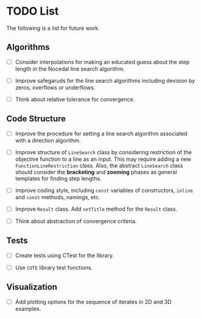 # TODO List

The following is a list for future work.


## Algorithms
- [ ] Consider interpolations for making an educated guess about the step length in the Nocedal line search algorithm.
- [ ] Improve safegaruds for the line search algorithms including devision by zeros, overflows or underflows.
- [ ] Think about relative tolerance for convergence.


## Code Structure
- [ ] Improve the procedure for setting a line search algorithm associated with a direction algorithm.
- [ ] Improve structure of `LineSearch` class by considering restriction of the objective function to a line as an input. This may require adding a new `FunctionLineRestriction` class. Also, the abstract `LineSearch` class should consider the **bracketing** and **zooming** phases as general templates for finding step lengths.
- [ ] Improve coding style, including `const` variables of constructors, `inline` and `const` methods, namings, etc.
- [ ] Improve `Result` class. Add `setTitle` method for the `Result` class.
- [ ] Think about abstraction of convergence criteria.


## Tests
- [ ] Create tests using CTest for the library. 
- [ ] Use `CUTE` library test functions.


## Visualization
- [ ] Add plotting options for the sequence of iterates in 2D and 3D examples.